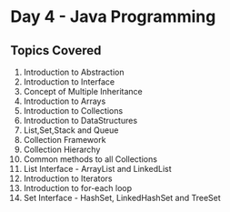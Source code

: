 # Day 4 - Java Programming

## Topics Covered
1. Introduction to Abstraction
2. Introduction to Interface
3. Concept of Multiple Inheritance
4. Introduction to Arrays
5. Introduction to Collections
6. Introduction to DataStructures
7. List,Set,Stack and Queue
8. Collection Framework
9. Collection Hierarchy
10. Common methods to all Collections
11. List Interface - ArrayList and LinkedList
12. Introduction to Iterators
13. Introduction to for-each loop
14. Set Interface - HashSet, LinkedHashSet and TreeSet